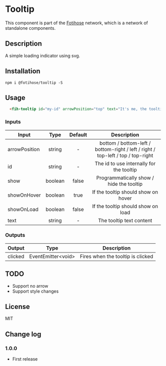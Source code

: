 # Tooltip

This component is part of the [Fotihose](https://github.com/halloverden/fotihose) network, which is a network of standalone components.

## Description
A simple loading indicator using svg.

## Installation
```
npm i @fotihose/tooltip -S
```

## Usage
```html
  <fih-tooltip id="my-id" arrowPosition="top" text="It's me, the tooltip"></fih-tooltip>
```

### Inputs

| Input         | Type               | Default               | Description                                 |
|---------------|:------------------:|:---------------------:|:-------------------------------------------:|
| arrowPosition | string             | -                     | bottom / bottom-left / bottom-right / left / right / top-left / top / top-right
| id            | string             | -                     | The id to use internally for the tooltip
| show          | boolean            | false                 | Programmatically show / hide the tooltip
| showOnHover   | boolean            | true                  | If the tooltip should show on hover
| showOnLoad    | boolean            | false                 | If the tooltip should show on load
| text          | string             | -                     | The tooltip text content

### Outputs

| Output   | Type                |  Description                                 |
|----------|:-------------------:|:--------------------------------------------:|
| clicked  | EventEmitter\<void> |  Fires when the tooltip is clicked

## TODO
- Support no arrow
- Support style changes

## License
MIT

## Change log

### 1.0.0
- First release
